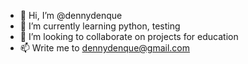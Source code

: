 - 👋 Hi, I’m @dennydenque
- 🌱 I’m currently learning python, testing
- 💞️ I’m looking to collaborate on projects for education
- 📫 Write me to dennydenque@gmail.com

<!---
dennydenque/dennydenque is a ✨ special ✨ repository because its `README.md` (this file) appears on your GitHub profile.
You can click the Preview link to take a look at your changes.
--->
